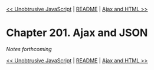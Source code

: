 [&lt;&lt; Unobtrusive JavaScript](ch200-unobtrusive-javascript.md) | [README](README.md) | [Ajax and HTML &gt;&gt;](ch202-ajax-and-html.md)

# Chapter 201. Ajax and JSON

*Notes forthcoming*

[&lt;&lt; Unobtrusive JavaScript](ch200-unobtrusive-javascript.md) | [README](README.md) | [Ajax and HTML &gt;&gt;](ch202-ajax-and-html.md)